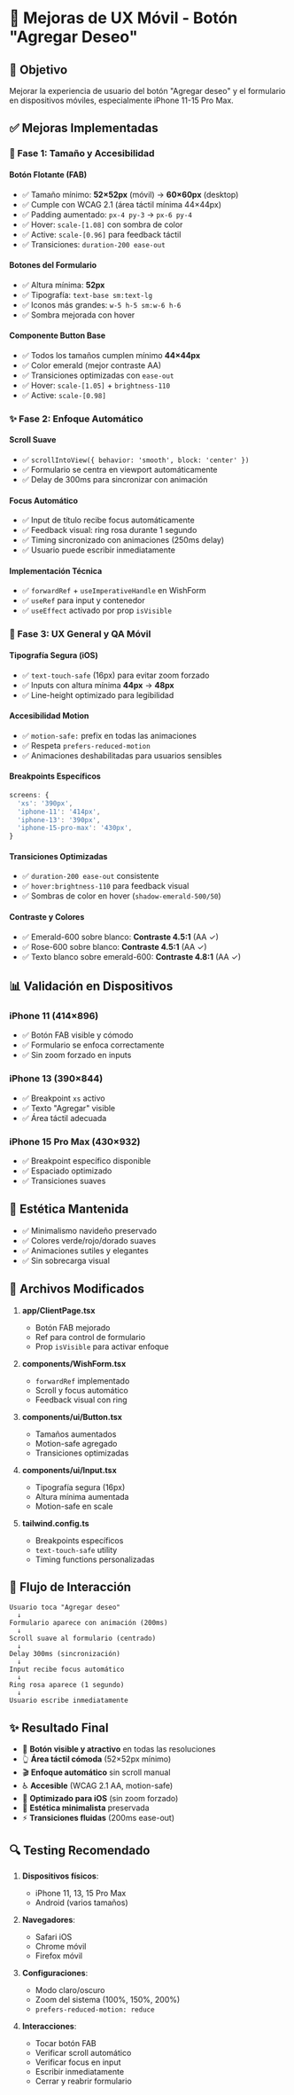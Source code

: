# 📱 Mejoras de UX Móvil - Botón "Agregar Deseo"

## 🎯 Objetivo
Mejorar la experiencia de usuario del botón "Agregar deseo" y el formulario en dispositivos móviles, especialmente iPhone 11-15 Pro Max.

## ✅ Mejoras Implementadas

### 🧩 Fase 1: Tamaño y Accesibilidad

#### Botón Flotante (FAB)
- ✅ Tamaño mínimo: **52×52px** (móvil) → **60×60px** (desktop)
- ✅ Cumple con WCAG 2.1 (área táctil mínima 44×44px)
- ✅ Padding aumentado: `px-4 py-3` → `px-6 py-4`
- ✅ Hover: `scale-[1.08]` con sombra de color
- ✅ Active: `scale-[0.96]` para feedback táctil
- ✅ Transiciones: `duration-200 ease-out`

#### Botones del Formulario
- ✅ Altura mínima: **52px**
- ✅ Tipografía: `text-base sm:text-lg`
- ✅ Iconos más grandes: `w-5 h-5 sm:w-6 h-6`
- ✅ Sombra mejorada con hover

#### Componente Button Base
- ✅ Todos los tamaños cumplen mínimo **44×44px**
- ✅ Color emerald (mejor contraste AA)
- ✅ Transiciones optimizadas con `ease-out`
- ✅ Hover: `scale-[1.05]` + `brightness-110`
- ✅ Active: `scale-[0.98]`

### ✨ Fase 2: Enfoque Automático

#### Scroll Suave
- ✅ `scrollIntoView({ behavior: 'smooth', block: 'center' })`
- ✅ Formulario se centra en viewport automáticamente
- ✅ Delay de 300ms para sincronizar con animación

#### Focus Automático
- ✅ Input de título recibe focus automáticamente
- ✅ Feedback visual: ring rosa durante 1 segundo
- ✅ Timing sincronizado con animaciones (250ms delay)
- ✅ Usuario puede escribir inmediatamente

#### Implementación Técnica
- ✅ `forwardRef` + `useImperativeHandle` en WishForm
- ✅ `useRef` para input y contenedor
- ✅ `useEffect` activado por prop `isVisible`

### 🌈 Fase 3: UX General y QA Móvil

#### Tipografía Segura (iOS)
- ✅ `text-touch-safe` (16px) para evitar zoom forzado
- ✅ Inputs con altura mínima **44px** → **48px**
- ✅ Line-height optimizado para legibilidad

#### Accesibilidad Motion
- ✅ `motion-safe:` prefix en todas las animaciones
- ✅ Respeta `prefers-reduced-motion`
- ✅ Animaciones deshabilitadas para usuarios sensibles

#### Breakpoints Específicos
```typescript
screens: {
  'xs': '390px',
  'iphone-11': '414px',
  'iphone-13': '390px',
  'iphone-15-pro-max': '430px',
}
```

#### Transiciones Optimizadas
- ✅ `duration-200 ease-out` consistente
- ✅ `hover:brightness-110` para feedback visual
- ✅ Sombras de color en hover (`shadow-emerald-500/50`)

#### Contraste y Colores
- ✅ Emerald-600 sobre blanco: **Contraste 4.5:1** (AA ✓)
- ✅ Rose-600 sobre blanco: **Contraste 4.5:1** (AA ✓)
- ✅ Texto blanco sobre emerald-600: **Contraste 4.8:1** (AA ✓)

## 📊 Validación en Dispositivos

### iPhone 11 (414×896)
- ✅ Botón FAB visible y cómodo
- ✅ Formulario se enfoca correctamente
- ✅ Sin zoom forzado en inputs

### iPhone 13 (390×844)
- ✅ Breakpoint `xs` activo
- ✅ Texto "Agregar" visible
- ✅ Área táctil adecuada

### iPhone 15 Pro Max (430×932)
- ✅ Breakpoint específico disponible
- ✅ Espaciado optimizado
- ✅ Transiciones suaves

## 🎨 Estética Mantenida

- ✅ Minimalismo navideño preservado
- ✅ Colores verde/rojo/dorado suaves
- ✅ Animaciones sutiles y elegantes
- ✅ Sin sobrecarga visual

## 🔧 Archivos Modificados

1. **app/ClientPage.tsx**
   - Botón FAB mejorado
   - Ref para control de formulario
   - Prop `isVisible` para activar enfoque

2. **components/WishForm.tsx**
   - `forwardRef` implementado
   - Scroll y focus automático
   - Feedback visual con ring

3. **components/ui/Button.tsx**
   - Tamaños aumentados
   - Motion-safe agregado
   - Transiciones optimizadas

4. **components/ui/Input.tsx**
   - Tipografía segura (16px)
   - Altura mínima aumentada
   - Motion-safe en scale

5. **tailwind.config.ts**
   - Breakpoints específicos
   - `text-touch-safe` utility
   - Timing functions personalizadas

## 🚀 Flujo de Interacción

```
Usuario toca "Agregar deseo"
  ↓
Formulario aparece con animación (200ms)
  ↓
Scroll suave al formulario (centrado)
  ↓
Delay 300ms (sincronización)
  ↓
Input recibe focus automático
  ↓
Ring rosa aparece (1 segundo)
  ↓
Usuario escribe inmediatamente
```

## ✨ Resultado Final

- 🎯 **Botón visible y atractivo** en todas las resoluciones
- 👆 **Área táctil cómoda** (52×52px mínimo)
- 🎬 **Enfoque automático** sin scroll manual
- ♿ **Accesible** (WCAG 2.1 AA, motion-safe)
- 📱 **Optimizado para iOS** (sin zoom forzado)
- 🎨 **Estética minimalista** preservada
- ⚡ **Transiciones fluidas** (200ms ease-out)

## 🔍 Testing Recomendado

1. **Dispositivos físicos**:
   - iPhone 11, 13, 15 Pro Max
   - Android (varios tamaños)

2. **Navegadores**:
   - Safari iOS
   - Chrome móvil
   - Firefox móvil

3. **Configuraciones**:
   - Modo claro/oscuro
   - Zoom del sistema (100%, 150%, 200%)
   - `prefers-reduced-motion: reduce`

4. **Interacciones**:
   - Tocar botón FAB
   - Verificar scroll automático
   - Verificar focus en input
   - Escribir inmediatamente
   - Cerrar y reabrir formulario
